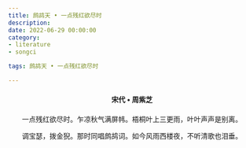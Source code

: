 ```yaml
---
title: 鹧鸪天 • 一点残红欲尽时
description:
date: 2022-06-29 00:00:00
category:
- literature
- songci

tags: 鹧鸪天 • 一点残红欲尽时

---
```


<div id="poem-author">
    宋代 • 周紫芝
</div>
<div id="poem-body">
<p class="poem-paragraph">一点残红欲尽时。乍凉秋气满屏帏。梧桐叶上三更雨，叶叶声声是别离。</p>
<p class="poem-paragraph">调宝瑟，拨金猊。那时同唱鹧鸪词。如今风雨西楼夜，不听清歌也泪垂。</p>

</div>

<style>

#poem-author {
    width: 100%;
    text-align: center;
    margin: 20px 0;
    font-weight: bold;
}
#poem-body {
    width: 100%;
    text-align: center;
}
.poem-paragraph {
    font-family: "仿宋"
}

</style>